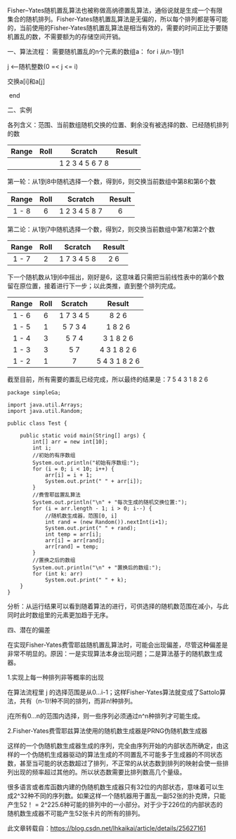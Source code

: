 Fisher–Yates随机置乱算法也被称做高纳德置乱算法，通俗说就是生成一个有限集合的随机排列。Fisher-Yates随机置乱算法是无偏的，所以每个排列都是等可能的，当前使用的Fisher-Yates随机置乱算法是相当有效的，需要的时间正比于要随机置乱的数，不需要额为的存储空间开销。

一、算法流程：
需要随机置乱的n个元素的数组a：
for i 从n-1到1

j <—随机整数(0 =< j <= i)

交换a[i]和a[j]

​         end

二、实例

各列含义：范围、当前数组随机交换的位置、剩余没有被选择的数、已经随机排列的数

| Range | Roll |     Scratch     | Result |
| :---: | :--: | :-------------: | :----: |
|       |      | 1 2 3 4 5 6 7 8 |        |

第一轮：从1到8中随机选择一个数，得到6，则交换当前数组中第8和第6个数 

| Range | Roll |    Scratch    | Result |
| :---: | :--: | :-----------: | :----: |
| 1 - 8 |  6   | 1 2 3 4 5 8 7 |   6    |

第二论：从1到7中随机选择一个数，得到2，则交换当前数组中第7和第2个数 

| Range | Roll |   Scratch   | Result |
| :---: | :--: | :---------: | :----: |
| 1 - 7 |  2   | 1 7 3 4 5 8 |  2 6   |

下一个随机数从1到6中摇出，刚好是6，这意味着只需把当前线性表中的第6个数留在原位置，接着进行下一步；以此类推，直到整个排列完成。 

| Range | Roll |  Scratch  |    Result     |
| :---: | :--: | :-------: | :-----------: |
| 1 - 6 |  6   | 1 7 3 4 5 |     8 2 6     |
| 1 - 5 |  1   |  5 7 3 4  |    1 8 2 6    |
| 1 - 4 |  3   |   5 7 4   |   3 1 8 2 6   |
| 1 - 3 |  3   |    5 7    |  4 3 1 8 2 6  |
| 1 - 2 |  1   |     7     | 5 4 3 1 8 2 6 |

截至目前，所有需要的置乱已经完成，所以最终的结果是：7 5 4 3 1 8 2 6 

```
package simpleGa;
 
import java.util.Arrays;
import java.util.Random;
 
public class Test {
 
	public static void main(String[] args) {
		int[] arr = new int[10];
		int i;
		//初始的有序数组
		System.out.println("初始有序数组:");
		for (i = 0; i < 10; i++) {
			arr[i] = i + 1;
			System.out.print(" " + arr[i]);
		}
		//费雪耶兹置乱算法
		System.out.println("\n" + "每次生成的随机交换位置:");
		for (i = arr.length - 1; i > 0; i--) {
			//随机数生成器，范围[0, i]
			int rand = (new Random()).nextInt(i+1);
			System.out.print(" " + rand);
			int temp = arr[i];
			arr[i] = arr[rand];
			arr[rand] = temp;
		}
		//置换之后的数组
		System.out.println("\n" + "置换后的数组:");
		for (int k: arr)
			System.out.print(" " + k);
	}
}
```

分析：从运行结果可以看到随着算法的进行，可供选择的随机数范围在减小，与此同时此时数组里的元素更加趋于无序。

四、潜在的偏差

在实现Fisher-Yates费雪耶兹随机置乱算法时，可能会出现偏差，尽管这种偏差是非常不明显的。原因：一是实现算法本身出现问题；二是算法基于的随机数生成器。

1.实现上每一种排列非等概率的出现

在算法流程里 j 的选择范围是从0...i-1；这样Fisher-Yates算法就变成了Sattolo算法，共有（n-1)!种不同的排列，而非n!种排列。

j在所有0...n的范围内选择，则一些序列必须通过n^n种排列才可能生成。

2.Fisher-Yates费雪耶兹算法使用的随机数生成器是PRNG伪随机数生成器

这样的一个伪随机数生成器生成的序列，完全由序列开始的内部状态所确定，由这样的一个伪随机生成器驱动的算法生成的不同置乱不可能多于生成器的不同状态数，甚至当可能的状态数超过了排列，不正常的从状态数到排列的映射会使一些排列出现的频率超过其他的。所以状态数需要比排列数高几个量级。

很多语言或者库函数内建的伪随机数生成器只有32位的内部状态，意味着可以生成2^32种不同的序列数。如果这样一个随机器用于置乱一副52张的扑克牌，只能产生52！ = 2^225.6种可能的排列中的一小部分。对于少于226位的内部状态的随机数生成器不可能产生52张卡片的所有的排列。



此文章转载自：https://blog.csdn.net/lhkaikai/article/details/25627161